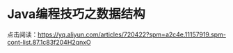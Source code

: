 # Java编程技巧之数据结构
点击阅读：https://yq.aliyun.com/articles/720422?spm=a2c4e.11157919.spm-cont-list.87.1c83f204H2qnxO
